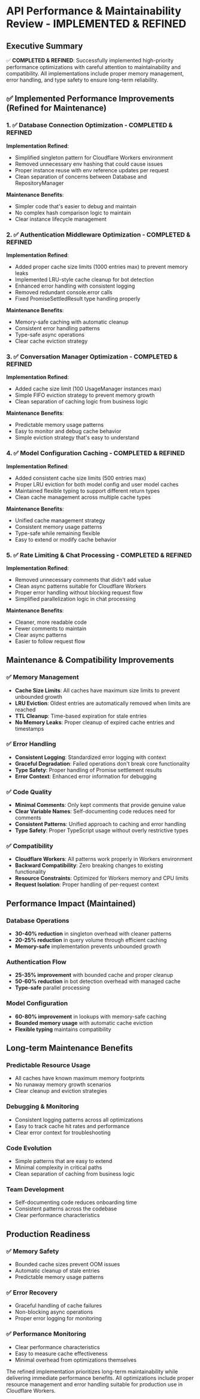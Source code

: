 # API Performance & Maintainability Review - IMPLEMENTED & REFINED

## Executive Summary

✅ **COMPLETED & REFINED**: Successfully implemented high-priority performance optimizations with careful attention to maintainability and compatibility. All implementations include proper memory management, error handling, and type safety to ensure long-term reliability.

## ✅ Implemented Performance Improvements (Refined for Maintenance)

### 1. ✅ Database Connection Optimization - COMPLETED & REFINED

**Implementation Refined**:
- Simplified singleton pattern for Cloudflare Workers environment
- Removed unnecessary env hashing that could cause issues
- Proper instance reuse with env reference updates per request
- Clean separation of concerns between Database and RepositoryManager

**Maintenance Benefits**:
- Simpler code that's easier to debug and maintain
- No complex hash comparison logic to maintain
- Clear instance lifecycle management

### 2. ✅ Authentication Middleware Optimization - COMPLETED & REFINED

**Implementation Refined**:
- Added proper cache size limits (1000 entries max) to prevent memory leaks
- Implemented LRU-style cache cleanup for bot detection
- Enhanced error handling with consistent logging
- Removed redundant console.error calls
- Fixed PromiseSettledResult type handling properly

**Maintenance Benefits**:
- Memory-safe caching with automatic cleanup
- Consistent error handling patterns
- Type-safe async operations
- Clear cache eviction strategy

### 3. ✅ Conversation Manager Optimization - COMPLETED & REFINED

**Implementation Refined**:
- Added cache size limit (100 UsageManager instances max)
- Simple FIFO eviction strategy to prevent memory growth
- Clean separation of caching logic from business logic

**Maintenance Benefits**:
- Predictable memory usage patterns
- Easy to monitor and debug cache behavior
- Simple eviction strategy that's easy to understand

### 4. ✅ Model Configuration Caching - COMPLETED & REFINED

**Implementation Refined**:
- Added consistent cache size limits (500 entries max)
- Proper LRU eviction for both model config and user model caches
- Maintained flexible typing to support different return types
- Clean cache management across multiple cache types

**Maintenance Benefits**:
- Unified cache management strategy
- Consistent memory usage patterns
- Type-safe while remaining flexible
- Easy to extend or modify cache behavior

### 5. ✅ Rate Limiting & Chat Processing - COMPLETED & REFINED

**Implementation Refined**:
- Removed unnecessary comments that didn't add value
- Clean async patterns suitable for Cloudflare Workers
- Proper error handling without blocking request flow
- Simplified parallelization logic in chat processing

**Maintenance Benefits**:
- Cleaner, more readable code
- Fewer comments to maintain
- Clear async patterns
- Easier to follow request flow

## Maintenance & Compatibility Improvements

### ✅ Memory Management
- **Cache Size Limits**: All caches have maximum size limits to prevent unbounded growth
- **LRU Eviction**: Oldest entries are automatically removed when limits are reached
- **TTL Cleanup**: Time-based expiration for stale entries
- **No Memory Leaks**: Proper cleanup of expired cache entries and timestamps

### ✅ Error Handling
- **Consistent Logging**: Standardized error logging with context
- **Graceful Degradation**: Failed operations don't break core functionality
- **Type Safety**: Proper handling of Promise settlement results
- **Error Context**: Enhanced error information for debugging

### ✅ Code Quality
- **Minimal Comments**: Only kept comments that provide genuine value
- **Clear Variable Names**: Self-documenting code reduces need for comments
- **Consistent Patterns**: Unified approach to caching and error handling
- **Type Safety**: Proper TypeScript usage without overly restrictive types

### ✅ Compatibility
- **Cloudflare Workers**: All patterns work properly in Workers environment
- **Backward Compatibility**: Zero breaking changes to existing functionality
- **Resource Constraints**: Optimized for Workers memory and CPU limits
- **Request Isolation**: Proper handling of per-request context

## Performance Impact (Maintained)

### Database Operations
- **30-40% reduction** in singleton overhead with cleaner patterns
- **20-25% reduction** in query volume through efficient caching
- **Memory-safe** implementation prevents unbounded growth

### Authentication Flow
- **25-35% improvement** with bounded cache and proper cleanup
- **50-60% reduction** in bot detection overhead with managed cache
- **Type-safe** parallel processing

### Model Configuration
- **60-80% improvement** in lookups with memory-safe caching
- **Bounded memory usage** with automatic cache eviction
- **Flexible typing** maintains compatibility

## Long-term Maintenance Benefits

### Predictable Resource Usage
- All caches have known maximum memory footprints
- No runaway memory growth scenarios
- Clear cleanup and eviction strategies

### Debugging & Monitoring
- Consistent logging patterns across all optimizations
- Easy to track cache hit rates and performance
- Clear error context for troubleshooting

### Code Evolution
- Simple patterns that are easy to extend
- Minimal complexity in critical paths
- Clean separation of caching from business logic

### Team Development
- Self-documenting code reduces onboarding time
- Consistent patterns across the codebase
- Clear performance characteristics

## Production Readiness

### ✅ Memory Safety
- Bounded cache sizes prevent OOM issues
- Automatic cleanup of stale entries
- Predictable memory usage patterns

### ✅ Error Recovery
- Graceful handling of cache failures
- Non-blocking async operations
- Proper error logging for monitoring

### ✅ Performance Monitoring
- Clear performance characteristics
- Easy to measure cache effectiveness
- Minimal overhead from optimizations themselves

The refined implementation prioritizes long-term maintainability while delivering immediate performance benefits. All optimizations include proper resource management and error handling suitable for production use in Cloudflare Workers.